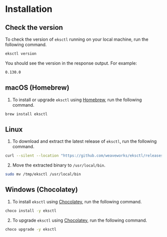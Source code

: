 # Installation

## Check the version
To check the version of `eksctl` running on your local machine, run the following command.
```bash
eksctl version
```
You should see the version in the response output. For example:
```bash
0.130.0
```

## macOS (Homebrew)
1. To install or upgrade `eksctl` using [Homebrew](https://formulae.brew.sh/formula/eksctl), run the following command. 
```bash
brew install eksctl
```

## Linux
1. To download and extract the latest release of `eksctl`, run the following command.
```bash
curl --silent --location "https://github.com/weaveworks/eksctl/releases/latest/download/eksctl_$(uname -s)_amd64.tar.gz" | tar xz -C /tmp
```
2. Move the extracted binary to `/usr/local/bin`.
```bash
sudo mv /tmp/eksctl /usr/local/bin
```

## Windows (Chocolatey)
1. To install `eksctl` using [Chocolatey](https://chocolatey.org/install), run the following command. 
```bash
choco install -y eksctl 
```
2. To upgrade `eksctl` using [Chocolatey](https://chocolatey.org/install), run the following command. 
```bash
choco upgrade -y eksctl 
```

